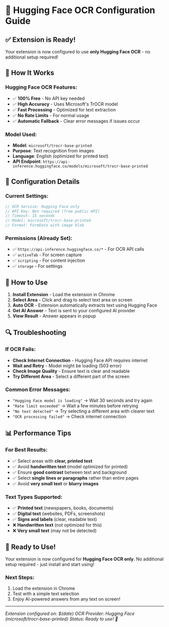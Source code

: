 # 🤗 Hugging Face OCR Configuration Guide

## ✅ Extension is Ready!

Your extension is now configured to use **only Hugging Face OCR** - no additional setup required!

## 🚀 How It Works

### **Hugging Face OCR Features:**
- ✅ **100% Free** - No API key needed
- ✅ **High Accuracy** - Uses Microsoft's TrOCR model
- ✅ **Fast Processing** - Optimized for text extraction
- ✅ **No Rate Limits** - For normal usage
- ✅ **Automatic Fallback** - Clear error messages if issues occur

### **Model Used:**
- **Model**: `microsoft/trocr-base-printed`
- **Purpose**: Text recognition from images
- **Language**: English (optimized for printed text)
- **API Endpoint**: `https://api-inference.huggingface.co/models/microsoft/trocr-base-printed`

## 🔧 Configuration Details

### **Current Settings:**
```javascript
// OCR Service: Hugging Face only
// API Key: Not required (free public API)
// Timeout: 15 seconds
// Model: microsoft/trocr-base-printed
// Format: FormData with image blob
```

### **Permissions (Already Set):**
- ✅ `https://api-inference.huggingface.co/*` - For OCR API calls
- ✅ `activeTab` - For screen capture
- ✅ `scripting` - For content injection
- ✅ `storage` - For settings

## 🎯 How to Use

1. **Install Extension** - Load the extension in Chrome
2. **Select Area** - Click and drag to select text area on screen
3. **Auto OCR** - Extension automatically extracts text using Hugging Face
4. **Get AI Answer** - Text is sent to your configured AI provider
5. **View Result** - Answer appears in popup

## 🔍 Troubleshooting

### **If OCR Fails:**
- **Check Internet Connection** - Hugging Face API requires internet
- **Wait and Retry** - Model might be loading (503 error)
- **Check Image Quality** - Ensure text is clear and readable
- **Try Different Area** - Select a different part of the screen

### **Common Error Messages:**
- `"Hugging Face model is loading"` → Wait 30 seconds and try again
- `"Rate limit exceeded"` → Wait a few minutes before retrying
- `"No text detected"` → Try selecting a different area with clearer text
- `"OCR processing failed"` → Check internet connection

## 📊 Performance Tips

### **For Best Results:**
- ✅ Select areas with **clear, printed text**
- ✅ Avoid **handwritten text** (model optimized for printed)
- ✅ Ensure **good contrast** between text and background
- ✅ Select **single lines or paragraphs** rather than entire pages
- ✅ Avoid **very small text** or **blurry images**

### **Text Types Supported:**
- ✅ **Printed text** (newspapers, books, documents)
- ✅ **Digital text** (websites, PDFs, screenshots)
- ✅ **Signs and labels** (clear, readable text)
- ❌ **Handwritten text** (not optimized for this)
- ❌ **Very small text** (may not be detected)

## 🎉 Ready to Use!

Your extension is now configured for **Hugging Face OCR only**. No additional setup required - just install and start using!

### **Next Steps:**
1. Load the extension in Chrome
2. Test with a simple text selection
3. Enjoy AI-powered answers from any text on screen!

---
*Extension configured on: $(date)*
*OCR Provider: Hugging Face (microsoft/trocr-base-printed)*
*Status: Ready to use! 🚀*
